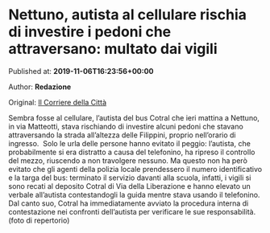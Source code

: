 
# Nettuno, autista al cellulare rischia di investire i pedoni che attraversano: multato dai vigili

Published at: **2019-11-06T16:23:56+00:00**

Author: **Redazione**

Original: [Il Corriere della Città](https://www.ilcorrieredellacitta.com/ultime-notizie/nettuno-autista-al-cellulare-rischia-di-investire-i-pedoni-che-attraversano-multato-dai-vigili.html)

Sembra fosse al cellulare, l’autista del bus Cotral che ieri mattina a Nettuno, in via Matteotti, stava rischiando di investire alcuni pedoni che stavano attraversando la strada all’altezza delle Filippini, proprio nell’orario di ingresso. 
Solo le urla delle persone hanno evitato il peggio: l’autista, che probabilmente si era distratto a causa del telefonino, ha ripreso il controllo del mezzo, riuscendo a non travolgere nessuno. Ma questo non ha però evitato che gli agenti della polizia locale prendessero il numero identificativo e la targa del bus: terminato il servizio davanti alla scuola, infatti, i vigili si sono recati al deposito Cotral di Via della Liberazione e hanno elevato un verbale all’autista contestandogli la guida mentre stava usando il telefonino.
Dal canto suo, Cotral ha immediatamente avviato la procedura interna di contestazione nei confronti dell’autista per verificare le sue responsabilità.
 
(foto di repertorio)
